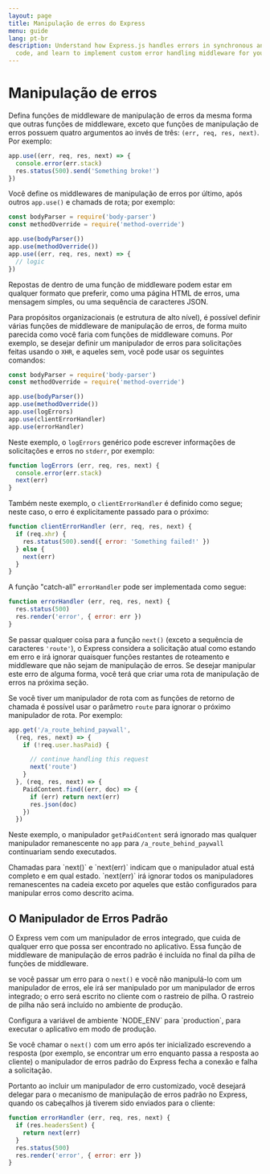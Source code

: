 ```yaml
---
layout: page
title: Manipulação de erros do Express
menu: guide
lang: pt-br
description: Understand how Express.js handles errors in synchronous and asynchronous
  code, and learn to implement custom error handling middleware for your applications.
---
```


# Manipulação de erros

Defina funções de middleware de manipulação de erros da mesma
forma que outras funções de middleware, exceto que funções de
manipulação de erros possuem quatro argumentos ao invés de três:
`(err, req, res, next)`. Por exemplo:

```js
app.use((err, req, res, next) => {
  console.error(err.stack)
  res.status(500).send('Something broke!')
})
```

Você define os middlewares de manipulação de erros por
último, após outros `app.use()` e chamads de rota; por
exemplo:

```js
const bodyParser = require('body-parser')
const methodOverride = require('method-override')

app.use(bodyParser())
app.use(methodOverride())
app.use((err, req, res, next) => {
  // logic
})
```

Repostas de dentro de uma função de middleware podem estar em
qualquer formato que preferir, como uma página HTML de erros, uma
mensagem simples, ou uma sequência de caracteres JSON.


Para propósitos organizacionais (e estrutura de alto nível), é
possível definir várias funções de middleware de manipulação de
erros, de forma muito parecida como você faria com funções de
middleware comuns. Por exemplo, se desejar definir um manipulador de
erros para solicitações feitas usando o `XHR`, e
aqueles sem, você pode usar os seguintes comandos:


```js
const bodyParser = require('body-parser')
const methodOverride = require('method-override')

app.use(bodyParser())
app.use(methodOverride())
app.use(logErrors)
app.use(clientErrorHandler)
app.use(errorHandler)
```

Neste exemplo, o `logErrors` genérico pode
escrever informações de solicitações e erros no
`stderr`, por exemplo:

```js
function logErrors (err, req, res, next) {
  console.error(err.stack)
  next(err)
}
```

Também neste exemplo, o `clientErrorHandler` é
definido como segue; neste caso, o erro é explicitamente passado para
o próximo:


```js
function clientErrorHandler (err, req, res, next) {
  if (req.xhr) {
    res.status(500).send({ error: 'Something failed!' })
  } else {
    next(err)
  }
}
```
A função "catch-all" `errorHandler` pode ser implementada como segue:


```js
function errorHandler (err, req, res, next) {
  res.status(500)
  res.render('error', { error: err })
}
```

Se passar qualquer coisa para a função `next()`
(exceto a sequência de caracteres `'route'`),
o Express considera a solicitação atual como estando em erro e irá
ignorar quaisquer funções restantes de roteamento e middleware que
não sejam de manipulação de erros. Se desejar manipular este erro de
alguma forma, você terá que criar uma rota de manipulação de erros na
próxima seção.


Se você tiver um manipulador de rota com as funções de retorno
de chamada é possível usar o parâmetro `route`
para ignorar o próximo manipulador de rota. Por exemplo:

```js
app.get('/a_route_behind_paywall',
  (req, res, next) => {
    if (!req.user.hasPaid) {

      // continue handling this request
      next('route')
    }
  }, (req, res, next) => {
    PaidContent.find((err, doc) => {
      if (err) return next(err)
      res.json(doc)
    })
  })
```
Neste exemplo, o manipulador `getPaidContent`
será ignorado mas qualquer manipulador remanescente no
`app` para
`/a_route_behind_paywall` continuariam sendo
executados.


<div class="doc-box doc-info" markdown="1">
Chamadas para `next()` e `next(err)`
indicam que o manipulador atual está completo e em qual estado.
`next(err)` irá ignorar todos os manipuladores
remanescentes na cadeia exceto por aqueles que estão configurados
para manipular erros como descrito acima.
</div>

## O Manipulador de Erros Padrão

O Express vem com um manipulador de erros integrado, que cuida
de qualquer erro que possa ser encontrado no aplicativo. Essa função
de middleware de manipulação de erros padrão é incluída no final da
pilha de funções de middleware.


se você passar um erro para o `next()` e você
não manipulá-lo com um manipulador de erros, ele irá ser manipulado
por um manipulador de erros integrado; o erro será escrito no cliente
com o rastreio de pilha. O rastreio de pilha não será incluído no
ambiente de produção.


<div class="doc-box doc-info" markdown="1">
Configura a variável de ambiente `NODE_ENV` para
`production`, para executar o aplicativo em modo de
produção.
</div>

Se você chamar o `next()` com um erro após ter
inicializado escrevendo a resposta (por exemplo, se encontrar um erro
enquanto passa a resposta ao cliente) o manipulador de erros padrão do
Express fecha a conexão e falha a solicitação.


Portanto ao incluir um manipulador de erro customizado, você
desejará delegar para o mecanismo de manipulação de erros padrão no
Express, quando os cabeçalhos já tiverem sido enviados para o cliente:


```js
function errorHandler (err, req, res, next) {
  if (res.headersSent) {
    return next(err)
  }
  res.status(500)
  res.render('error', { error: err })
}
```

